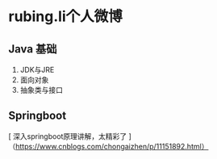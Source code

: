 # rubing.li个人微博

## Java 基础
1. JDK与JRE
2. 面向对象
3. 抽象类与接口

## Springboot
[ 深入springboot原理讲解，太精彩了 ]（https://www.cnblogs.com/chongaizhen/p/11151892.html）
